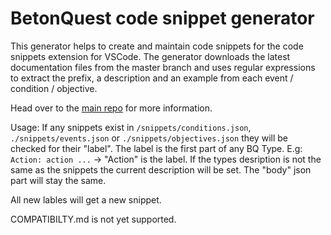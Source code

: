 # BetonQuest code snippet generator

This generator helps to create and maintain code snippets for the code snippets extension for VSCode.
The generator downloads the latest documentation files from the master branch and uses regular expressions to extract the prefix, a description and an example from each event / condition / objective.

Head over to the [main repo](https://github.com/BetonQuest/betonquest-code-snippets) for more information.

Usage:
If any snippets exist in `/snippets/conditions.json`, `./snippets/events.json` or `./snippets/objectives.json` they will be checked for their "label". The label is the first part of any BQ Type. E.g: `Action: action ...` -> "Action" is the label. If the types desription is not the same as the snippets the current description will be set. The "body" json part will stay the same.

All new lables will get a new snippet.

COMPATIBILTY.md is not yet supported.

